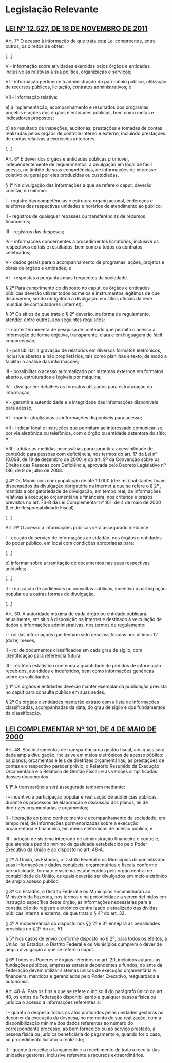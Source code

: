 # Legislação Relevante

## [LEI Nº 12.527, DE 18 DE NOVEMBRO DE 2011](http://www.planalto.gov.br/ccivil_03/_ato2011-2014/2011/lei/l12527.htm)

Art. 7º O acesso à informação de que trata esta Lei compreende, entre outros, os direitos de obter:

[...]

V - informação sobre atividades exercidas pelos órgãos e entidades, inclusive as relativas à sua política, organização e serviços;

VI - informação pertinente à administração do patrimônio público, utilização de recursos públicos, licitação, contratos administrativos; e

VII - informação relativa:

a) à implementação, acompanhamento e resultados dos programas, projetos e ações dos órgãos e entidades públicas, bem como metas e indicadores propostos;

b) ao resultado de inspeções, auditorias, prestações e tomadas de contas realizadas pelos órgãos de controle interno e externo, incluindo prestações de contas relativas a exercícios anteriores.

[...]

Art. 8º É dever dos órgãos e entidades públicas promover, independentemente de requerimentos, a divulgação em local de fácil acesso, no âmbito de suas competências, de informações de interesse coletivo ou geral por eles produzidas ou custodiadas.

§ 1º Na divulgação das informações a que se refere o caput, deverão constar, no mínimo:

I - registro das competências e estrutura organizacional, endereços e telefones das respectivas unidades e horários de atendimento ao público;

II - registros de quaisquer repasses ou transferências de recursos financeiros;

III - registros das despesas;

IV - informações concernentes a procedimentos licitatórios, inclusive os respectivos editais e resultados, bem como a todos os contratos celebrados;

V - dados gerais para o acompanhamento de programas, ações, projetos e obras de órgãos e entidades; e

VI - respostas a perguntas mais frequentes da sociedade.

§ 2º Para cumprimento do disposto no caput, os órgãos e entidades públicas deverão utilizar todos os meios e instrumentos legítimos de que dispuserem, sendo obrigatória a divulgação em sítios oficiais da rede mundial de computadores (internet).

§ 3º Os sítios de que trata o § 2º deverão, na forma de regulamento, atender, entre outros, aos seguintes requisitos:

I - conter ferramenta de pesquisa de conteúdo que permita o acesso à informação de forma objetiva, transparente, clara e em linguagem de fácil compreensão;

II - possibilitar a gravação de relatórios em diversos formatos eletrônicos, inclusive abertos e não proprietários, tais como planilhas e texto, de modo a facilitar a análise das informações;

III - possibilitar o acesso automatizado por sistemas externos em formatos abertos, estruturados e legíveis por máquina;

IV - divulgar em detalhes os formatos utilizados para estruturação da informação;

V - garantir a autenticidade e a integridade das informações disponíveis para acesso;

VI - manter atualizadas as informações disponíveis para acesso;

VII - indicar local e instruções que permitam ao interessado comunicar-se, por via eletrônica ou telefônica, com o órgão ou entidade detentora do sítio; e

VIII - adotar as medidas necessárias para garantir a acessibilidade de conteúdo para pessoas com deficiência, nos termos do art. 17 da Lei nº 10.098, de 19 de dezembro de 2000, e do art. 9º da Convenção sobre os Direitos das Pessoas com Deficiência, aprovada pelo Decreto Legislativo nº 186, de 9 de julho de 2008.

§ 4º Os Municípios com população de até 10.000 (dez mil) habitantes ficam dispensados da divulgação obrigatória na internet a que se refere o § 2º , mantida a obrigatoriedade de divulgação, em tempo real, de informações relativas à execução orçamentária e financeira, nos critérios e prazos previstos no art. 73-B da Lei Complementar nº 101, de 4 de maio de 2000 (Lei de Responsabilidade Fiscal).

[...]

Art. 9º O acesso a informações públicas será assegurado mediante:

I - criação de serviço de informações ao cidadão, nos órgãos e entidades do poder público, em local com condições apropriadas para:

[...]

b) informar sobre a tramitação de documentos nas suas respectivas unidades;

[...]

II - realização de audiências ou consultas públicas, incentivo à participação popular ou a outras formas de divulgação.

[...]

Art. 30. A autoridade máxima de cada órgão ou entidade publicará, anualmente, em sítio à disposição na internet e destinado à veiculação de dados e informações administrativas, nos termos de regulamento:

I - rol das informações que tenham sido desclassificadas nos últimos 12 (doze) meses;

II - rol de documentos classificados em cada grau de sigilo, com identificação para referência futura;

III - relatório estatístico contendo a quantidade de pedidos de informação recebidos, atendidos e indeferidos, bem como informações genéricas sobre os solicitantes.

§ 1º Os órgãos e entidades deverão manter exemplar da publicação prevista no caput para consulta pública em suas sedes.

§ 2º Os órgãos e entidades manterão extrato com a lista de informações classificadas, acompanhadas da data, do grau de sigilo e dos fundamentos da classificação.

## [LEI COMPLEMENTAR Nº 101, DE 4 DE MAIO DE 2000](http://www.planalto.gov.br/ccivil_03/leis/lcp/lcp101.htm)

Art. 48. São instrumentos de transparência da gestão fiscal, aos quais será dada ampla divulgação, inclusive em meios eletrônicos de acesso público: os planos, orçamentos e leis de diretrizes orçamentárias; as prestações de contas e o respectivo parecer prévio; o Relatório Resumido da Execução Orçamentária e o Relatório de Gestão Fiscal; e as versões simplificadas desses documentos.

§ 1º A transparência será assegurada também mediante:

I – incentivo à participação popular e realização de audiências públicas, durante os processos de elaboração e discussão dos planos, lei de diretrizes orçamentárias e orçamentos;

II - liberação ao pleno conhecimento e acompanhamento da sociedade, em tempo real, de informações pormenorizadas sobre a execução orçamentária e financeira, em meios eletrônicos de acesso público; e

III – adoção de sistema integrado de administração financeira e controle, que atenda a padrão mínimo de qualidade estabelecido pelo Poder Executivo da União e ao disposto no art. 48-A.

§ 2º A União, os Estados, o Distrito Federal e os Municípios disponibilizarão suas informações e dados contábeis, orçamentários e fiscais conforme periodicidade, formato e sistema estabelecidos pelo órgão central de contabilidade da União, os quais deverão ser divulgados em meio eletrônico de amplo acesso público.

§ 3º Os Estados, o Distrito Federal e os Municípios encaminharão ao Ministério da Fazenda, nos termos e na periodicidade a serem definidos em instrução específica deste órgão, as informações necessárias para a constituição do registro eletrônico centralizado e atualizado das dívidas públicas interna e externa, de que trata o § 4º do art. 32.

§ 4º A inobservância do disposto nos §§ 2º e 3º ensejará as penalidades previstas no § 2º do art. 51.

§ 5º Nos casos de envio conforme disposto no § 2º, para todos os efeitos, a União, os Estados, o Distrito Federal e os Municípios cumprem o dever de ampla divulgação a que se refere o caput.

§ 6º Todos os Poderes e órgãos referidos no art. 20, incluídos autarquias, fundações públicas, empresas estatais dependentes e fundos, do ente da Federação devem utilizar sistemas únicos de execução orçamentária e financeira, mantidos e gerenciados pelo Poder Executivo, resguardada a autonomia.

Art. 48-A. Para os fins a que se refere o inciso II do parágrafo único do art. 48, os entes da Federação disponibilizarão a qualquer pessoa física ou jurídica o acesso a informações referentes a:

I – quanto à despesa: todos os atos praticados pelas unidades gestoras no decorrer da execução da despesa, no momento de sua realização, com a disponibilização mínima dos dados referentes ao número do correspondente processo, ao bem fornecido ou ao serviço prestado, à pessoa física ou jurídica beneficiária do pagamento e, quando for o caso, ao procedimento licitatório realizado;

II – quanto à receita: o lançamento e o recebimento de toda a receita das unidades gestoras, inclusive referente a recursos extraordinários.
